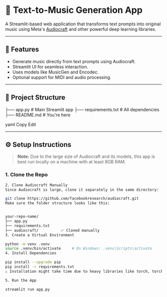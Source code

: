 # 🎵 Text-to-Music Generation App

A Streamlit-based web application that transforms text prompts into original music using Meta's [Audiocraft](https://github.com/facebookresearch/audiocraft) and other powerful deep learning libraries.

---

## 🚀 Features

- Generate music directly from text prompts using Audiocraft.
- Streamlit UI for seamless interaction.
- Uses models like MusicGen and Encodec.
- Optional support for MIDI and audio processing.

---

## 📁 Project Structure

├── app.py # Main Streamlit app
├── requirements.txt # All dependencies
├── README.md # You're here

yaml
Copy
Edit

---

## ⚙️ Setup Instructions

> **Note:** Due to the large size of Audiocraft and its models, this app is best run locally on a machine with at least 8GB RAM.

### 1. Clone the Repo
```bash git clone https://github.com/your-username/your-repo-name.git cd your-repo-name
2. Clone Audiocraft Manually
Since Audiocraft is large, clone it separately in the same directory:

git clone https://github.com/facebookresearch/audiocraft.git
Make sure the folder structure looks like this:


your-repo-name/
├── app.py
├── requirements.txt
├── audiocraft/          ✅ Cloned manually
3. Create a Virtual Environment

python -m venv .venv
source .venv/bin/activate     # On Windows: .venv\Scripts\activate
4. Install Dependencies

pip install --upgrade pip
pip install -r requirements.txt
⚠️ Installation might take time due to heavy libraries like torch, torchaudio, transformers, and audiocraft.

5. Run the App

streamlit run app.py
